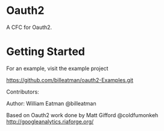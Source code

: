 # Oauth2 #

A CFC for Oauth2. 

# Getting Started #

For an example, visit the example project

https://github.com/billeatman/oauth2-Examples.git

Contributors:

Author: William Eatman @billeatman
   
Based on Oauth2 work done by Matt Gifford @coldfumonkeh
http://googleanalytics.riaforge.org/
